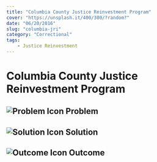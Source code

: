 ```yaml
---
title: "Columbia County Justice Reinvestment Program"
cover: "https://unsplash.it/400/300/?random?"
date: "06/20/2016"
slug: "columbia-jri"
category: "Correctional"
tags:
    - Justice Reinvestment
---
```


# Columbia County Justice Reinvestment Program

## ![Problem Icon](https://github.com/google/material-design-icons/raw/master/alert/1x_web/ic_error_outline_black_48dp.png "Problem") Problem

## ![Solution Icon](https://github.com/google/material-design-icons/raw/master/action/1x_web/ic_lightbulb_outline_black_48dp.png "Solution") Solution

## ![Outcome Icon](https://github.com/google/material-design-icons/raw/master/action/1x_web/ic_view_list_black_48dp.png "Outcome") Outcome
